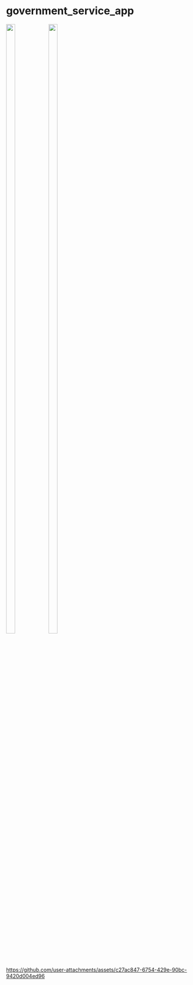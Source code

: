 # government_service_app

<img src="https://github.com/user-attachments/assets/92526010-98b1-4963-a07e-4a74634559a2" height=65% width=22%>
<img src="https://github.com/user-attachments/assets/6c4aaa05-03b4-421a-849e-818501077880" height=65% width=22%>


https://github.com/user-attachments/assets/c27ac847-6754-429e-90bc-9420d004ed96
